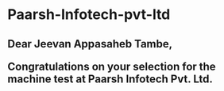 # Paarsh-Infotech-pvt-ltd
<h2>Dear Jeevan Appasaheb Tambe,

Congratulations on your selection for the machine test at Paarsh
Infotech Pvt. Ltd.
</h2>

